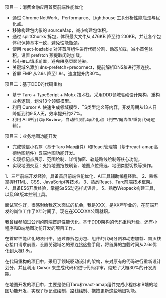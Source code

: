 项目一：消费金融应用首页前端性能优化

- 通过 Chrome NetWork、Performance、Lighthouse 工具分析性能瓶颈与优化点。
- 移除构建包内嵌的 sourceMap，减小构建包体积。
- 通过 splitChunks 拆包，体积最大文件从 476KB 降至约 200KB，并让各个包体积保持基本一致，避免性能瓶颈。
- 使用 react-loadable 对非首屏组件进行代码分割、动态加载，减小首包体积。设置 prefetch 预提取闲时加载。
- 核心接口请求前置，避免阻塞页面渲染。
- 关键域名添加 dns-prefetch+preconnect，提前解析DNS和进行预连接。
- 首屏 FMP 从2.6s 降至1.8s，速度提升约30%。

项目二：基于DDD的代码重构

- 基于 Taro + TypeScript + Mobx 技术栈，采用DDD领域驱动设计架构，重构业务逻辑，划分13个领域模型。
- 利用 Cursor AI 快速生成领域模型、TS类型定义等内容，开发周期从13人日降低到约9.5人天，效率提升约27%。
- 利用 AI 进行代码 Review，自动检测代码优化点（判空/魔法值/重复代码逻辑）。

项目三：业务地图功能开发

- 完成微信小程序（基于Taro Map组件）和React管理端（基于react-amap高德地图组件）双端地图功能开发。
- 实现标记点展示、范围绘制、详情弹窗、轨迹路线绘制等核心功能。
- 实现地图交互：支持地图拖拽刷新、地图点位筛选、地图类型切换等操作。

1、三年前端开发经验，具备首屏前端性能优化、AI工具辅助编程经验。
2、熟练掌握HTML、CSS、JavaScript等技术。
3、熟悉React、Taro前端技术框架。
4、具备ES6开发经验，掌握SaSS动态样式语言。
5、熟悉Webpack构建工具，以及Git版本控制工具。

面试官你好，很感谢给我这次面试的机会，我是XXX，是XX年毕业的，在前端开发的岗位工作了X年时间了。现在在XXXXXX公司就职。

我曾经参加过公司的前端首屏性能优化、基于DDD架构的代码重构升级，还有小程序和B端地图功能开发的项目工作。

在首屏性能优化的项目中，通过像拆包分包、组件的代码分割和动态加载、首页核心接口请求前置、设置关键域名的预连接这些手段，将首屏的加载时间从2.6s优化到大概1.8s。

在代码重构的项目中，采用了领域驱动设计的架构，来对原有的代码进行重新设计划分，并且利用 Cursor 来生成代码和进行代码评审，缩短了大概30%的开发周期。

在地图开发的项目中，主要是使用Taro和react-amap组件完成小程序和B端的地图功能开发，实现了标记点绘制、路线绘制、拖拽更新这些地图功能。